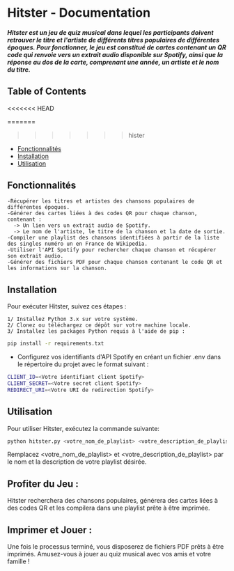 # Hitster - Documentation

##### Hitster est un jeu de quiz musical dans lequel les participants doivent retrouver le titre et l'artiste de différents titres populaires de différentes époques. Pour fonctionner, le jeu est constitué de cartes contenant un QR code qui renvoie vers un extrait audio disponible sur Spotify, ainsi que la réponse au dos de la carte, comprenant une année, un artiste et le nom du titre.


## Table of Contents
<<<<<<< HEAD
 
=======

>>>>>>> hister
- [Fonctionnalités](#Fonctionnalités)
- [Installation](#installation)
- [Utilisation](#Utilisation)

## Fonctionnalités
    -Récupérer les titres et artistes des chansons populaires de différentes époques.
    -Générer des cartes liées à des codes QR pour chaque chanson, contenant :
      -> Un lien vers un extrait audio de Spotify.
      -> Le nom de l'artiste, le titre de la chanson et la date de sortie.
    -Compiler une playlist des chansons identifiées à partir de la liste des singles numéro un en France de Wikipedia.
    -Utiliser l'API Spotify pour rechercher chaque chanson et récupérer son extrait audio.
    -Générer des fichiers PDF pour chaque chanson contenant le code QR et les informations sur la chanson.


## Installation

Pour exécuter Hitster, suivez ces étapes :

    1/ Installez Python 3.x sur votre système.
    2/ Clonez ou téléchargez ce dépôt sur votre machine locale.
    3/ Installez les packages Python requis à l'aide de pip :

```bash
pip install -r requirements.txt
```

- Configurez vos identifiants d'API Spotify en créant un fichier .env dans le répertoire du projet avec le format suivant :

```bash
CLIENT_ID=<Votre identifiant client Spotify>
CLIENT_SECRET=<Votre secret client Spotify>
REDIRECT_URI=<Votre URI de redirection Spotify>
```

## Utilisation

Pour utiliser Hitster, exécutez la commande suivante:
```bash
python hitster.py <votre_nom_de_playlist> <votre_description_de_playlist>
```
Remplacez <votre_nom_de_playlist> et <votre_description_de_playlist> par le nom et la description de votre playlist désirée.

## Profiter du Jeu : 
Hitster recherchera des chansons populaires, générera des cartes liées à des codes QR et les compilera dans une playlist prête à être imprimée.
## Imprimer et Jouer :
Une fois le processus terminé, vous disposerez de fichiers PDF prêts à être imprimés. Amusez-vous à jouer au quiz musical avec vos amis et votre famille !
